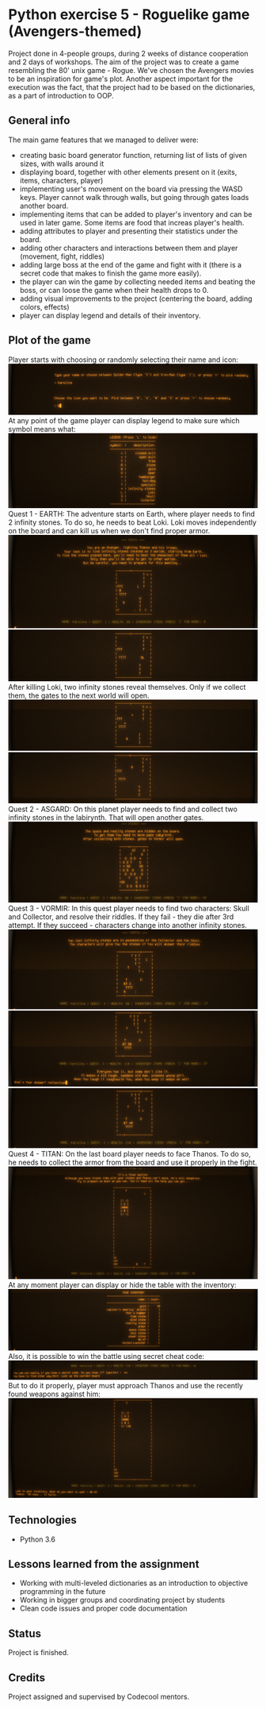 # Python exercise 5 - Roguelike game (Avengers-themed)
Project done in 4-people groups, during 2 weeks of distance cooperation and 2 days of workshops.
The aim of the project was to create a game resembling the 80' unix game - Rogue. We've chosen the Avengers movies to be an inspiration for game's plot.
Another aspect important for the execution was the fact, that the project had to be based on the dictionaries, as a part of introduction to OOP.

## General info
The main game features that we managed to deliver were:
* creating basic board generator function, returning list of lists of given sizes, with walls around it
* displaying board, together with other elements present on it (exits, items, characters, player)
* implementing user's movement on the board via pressing the WASD keys. Player cannot walk through walls, but going through gates loads another board.
* implementing items that can be added to player's inventory and can be used in later game. Some items are food that increas player's health.
* adding attributes to player and presenting their statistics under the board.
* adding other characters and interactions between them and player (movement, fight, riddles)
* adding large boss at the end of the game and fight with it (there is a secret code that makes to finish the game more easily).
* the player can win the game by collecting needed items and beating the boss, or can loose the game when their health drops to 0.
* adding visual improvements to the project (centering the board, adding colors, effects)
* player can display legend and details of their inventory.

## Plot of the game
Player starts with choosing or randomly selecting their name and icon:
!["Choosing name"](img/1.png)
At any point of the game player can display legend to make sure which symbol means what:
!["Displaying legend"](img/2.png)
Quest 1 - EARTH:
The adventure starts on Earth, where player needs to find 2 infinity stones. To do so, he needs to beat Loki. Loki moves independently on the board and can kill us when we don't find proper armor.
!["Earth adventure"](img/3.png)
!["Battle with Loki"](img/4.png)
After killing Loki, two infinity stones reveal themselves. Only if we collect them, the gates to the next world will open.
!["Stones appear on the board"](img/5.png)
!["Opening gates after collecting stones"](img/6.png)
Quest 2 - ASGARD:
On this planet player needs to find and collect two infinity stones in the labirynth. That will open another gates.
!["Labirynth on Asgard"](img/7.png)
Quest 3 - VORMIR:
In this quest player needs to find two characters: Skull and Collector, and resolve their riddles. If they fail - they die after 3rd attempt. If they succeed - characters change into another infinity stones.
!["Vormir board"](img/9.png)
!["Riddle from Skull"](img/10.png)
!["Skull changes into infinity stone"](img/11.png)
Quest 4 - TITAN:
On the last board player needs to face Thanos. To do so, he needs to collect the armor from the board and use it properly in the fight.
!["Titan board"](img/12.png)
At any moment player can display or hide the table with the inventory:
!["Inventory"](img/13.png)
Also, it is possible to win the battle using secret cheat code:
!["Asking for cheat code"](img/14.png)
But to do it properly, player must approach Thanos and use the recently found weapons against him:
!["Battle with Thanos"](img/15.png)

## Technologies
* Python 3.6

## Lessons learned from the assignment
* Working with multi-leveled dictionaries as an introduction to objective programming in the future
* Working in bigger groups and coordinating project by students
* Clean code issues and proper code documentation

## Status
Project is finished.

## Credits
Project assigned and supervised by Codecool mentors.